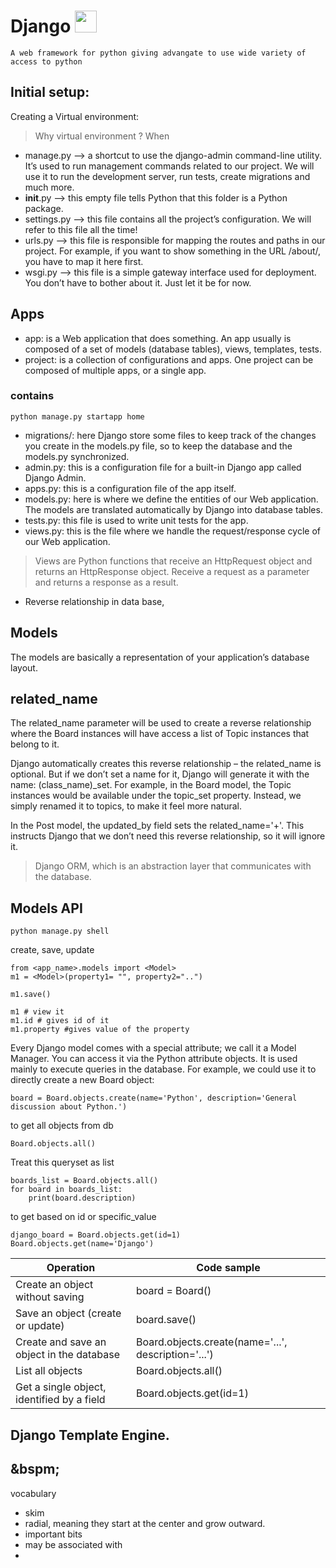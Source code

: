 # Django <img href="google.com" src="https://user-images.githubusercontent.com/79694828/234032410-ad220037-688b-493c-886e-76d81f993937.png" width="35" height="35" />


    A web framework for python giving advangate to use wide variety of access to python


## Initial setup:

Creating a Virtual environment:
> Why virtual environment ?
>   When 


* manage.py --> a shortcut to use the django-admin command-line utility. It’s used to run management commands related to our project. We will use it to run the development server, run tests, create migrations and much more.
* __init__.py --> this empty file tells Python that this folder is a Python package.
* settings.py --> this file contains all the project’s configuration. We will refer to this file all the time!
* urls.py --> this file is responsible for mapping the routes and paths in our project. For example, if you want to show something in the URL /about/, you have to map it here first.
* wsgi.py --> this file is a simple gateway interface used for deployment. You don’t have to bother about it. Just let it be for now.


## Apps

* app: is a Web application that does something. An app usually is composed of a set of models (database tables), views, templates, tests.
* project: is a collection of configurations and apps. One project can be composed of multiple apps, or a single app.

### contains
```
python manage.py startapp home
```
* migrations/: here Django store some files to keep track of the changes you create in the models.py file, so to keep the database and the models.py synchronized.
* admin.py: this is a configuration file for a built-in Django app called Django Admin.
* apps.py: this is a configuration file of the app itself.
* models.py: here is where we define the entities of our Web application. The models are translated automatically by Django into database tables.
* tests.py: this file is used to write unit tests for the app.
* views.py: this is the file where we handle the request/response cycle of our Web application.

> Views are Python functions that receive an HttpRequest object and returns an HttpResponse object. Receive a request as a parameter and returns a response as a result.

* Reverse relationship in data base,

## Models
The models are basically a representation of your application’s database layout.

    
## related_name
The related_name parameter will be used to create a reverse relationship where the Board instances will have access a list of Topic instances that belong to it.

Django automatically creates this reverse relationship – the related_name is optional. But if we don’t set a name for it, Django will generate it with the name: (class_name)_set. For example, in the Board model, the Topic instances would be available under the topic_set property. Instead, we simply renamed it to topics, to make it feel more natural.

In the Post model, the updated_by field sets the related_name='+'. This instructs Django that we don’t need this reverse relationship, so it will ignore it.


> Django ORM, which is an abstraction layer that communicates with the database.





## Models API
```terminal
python manage.py shell
```
create, save, update

```
from <app_name>.models import <Model>
m1 = <Model>(property1= "", property2="..")
```
```
m1.save()
```
```
m1 # view it
m1.id # gives id of it
m1.property #gives value of the property
```

Every Django model comes with a special attribute; we call it a Model Manager. You can access it via the Python attribute objects. It is used mainly to execute queries in the database. For example, we could use it to directly create a new Board object:

```
board = Board.objects.create(name='Python', description='General discussion about Python.')
```

to get all objects from db
```
Board.objects.all()
```

Treat this queryset as list
```
boards_list = Board.objects.all()
for board in boards_list:
    print(board.description)
```

to get based on id or specific_value
```
django_board = Board.objects.get(id=1)
Board.objects.get(name='Django')
```


Operation	| Code sample
|---|---|
Create an object without saving	|board = Board()
Save an object (create or update)	|board.save()
Create and save an object in the database	|Board.objects.create(name='...', description='...')
List all objects	|Board.objects.all()
Get a single object, identified by a field|	Board.objects.get(id=1)


## Django Template Engine.




&bspm;
---
vocabulary

* skim 
* radial, meaning they start at the center and grow outward.
* important bits
* may be associated with 
* 

